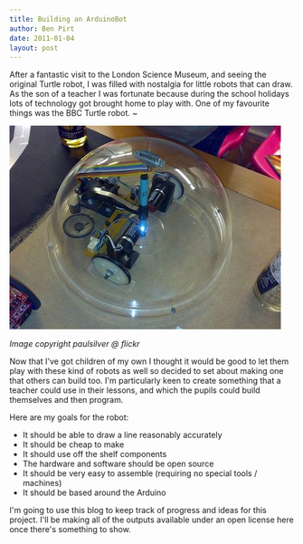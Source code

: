 ```yaml
---
title: Building an ArduinoBot
author: Ben Pirt
date: 2011-01-04
layout: post
---
```


After a fantastic visit to the London Science Museum, and seeing the original Turtle robot, I was filled with nostalgia for little robots that can draw. As the son of a teacher I was fortunate because during the school holidays lots of technology got brought home to play with. One of my favourite things was the BBC Turtle robot.
~

![BBC Turtle Robot](/assets/turtle.jpg "The BBC Turtle Robot")

*Image copyright paulsilver @ flickr*

Now that I've got children of my own I thought it would be good to let them play with these kind of robots as well so decided to set about making one that others can build too. I'm particularly keen to create something that a teacher could use in their lessons, and which the pupils could build themselves and then program.

Here are my goals for the robot:

 * It should be able to draw a line reasonably accurately
 * It should be cheap to make
 * It should use off the shelf components
 * The hardware and software should be open source
 * It should be very easy to assemble (requiring no special tools / machines)
 * It should be based around the Arduino
 
I'm going to use this blog to keep track of progress and ideas for this project. I'll be making all of the outputs available under an open license here once there's something to show.